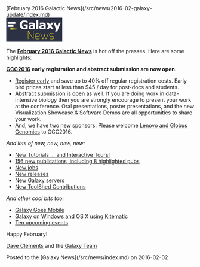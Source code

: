 <div class='newsItemHeader'>[February 2016 Galactic News](/src/news/2016-02-galaxy-update/index.md)</div>

<div class='right'>
<a href='/src/galaxy-updates/2016-01/index.md'><img src="/src/images/galaxy-logos/GalaxyNews.png" alt="It's a new year in the Galaxy!" width=150 /></a><br />
</div>

The **[February 2016 Galactic News](/src/galaxy-updates/2016-02/index.md)** is hot off the presses.  Here are some highlights:

**[GCC2016](/src/galaxy-updates/2016-02/index.md#gcc2016) early registration and abstract submission are now open.**  
* [Register early](/src/galaxy-updates/2016-02/index.md#gcc2016-early-registration-is-open) and save up to 40% off regular registration costs. Early bird prices start at less than $45 / day for post-docs and students.
* [Abstract submission is open](/src/galaxy-updates/2016-02/index.md#gcc2016-abstract-submission-is-open) as well. If you are doing work in data-intensive biology then you are strongly encourage to present your work at the conference.  Oral presentations, poster presentations, and the new Visualization Showcase & Software Demos are all opportunities to share your work.
* And, we have two new sponsors: Please welcome [Lenovo and Globus Genomics](/src/galaxy-updates/2016-02/index.md#sponsors) to GCC2016.   

*And lots of new, new, new, new:*

* [New Tutorials ... and Interactive Tours!](/src/galaxy-updates/2016-02/index.md#new-tutorials--and-tours) 
* [156 new publications, including 8 highlighted pubs](/src/galaxy-updates/2016-02/index.md#new-papers)
* [New jobs](/src/galaxy-updates/2016-02/index.md#whos-hiring)
* [New releases](/src/galaxy-updates/2016-02/index.md#releases)
* [New Galaxy servers](/src/galaxy-updates/2016-02/index.md#new-public-galaxy-servers)
* [New ToolShed Contributions](/src/galaxy-updates/2016-02/index.md#toolshed-contributions)

*And other cool bits too:*

* [Galaxy Goes Mobile](/src/galaxy-updates/2016-02/index.md#galaxy-goes-mobile)
* [Galaxy on Windows and OS X using Kitematic](/src/galaxy-updates/2016-02/index.md#galaxy-on-windows-and-os-x-using-kitematic)
* [Ten upcoming events](/src/galaxy-updates/2016-02/index.md#upcoming-events)

Happy February!

[Dave Clements](/src/people/dave-clements/index.md) and the [Galaxy Team](/src/galaxy-team/index.md)

<div class='newsItemFooter'>Posted to the [Galaxy News](/src/news/index.md) on 2016-02-02 </div>

